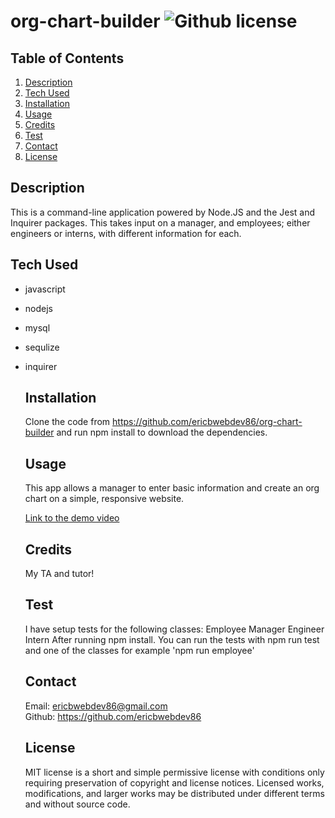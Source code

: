 # org-chart-builder  ![Github license](https://img.shields.io/badge/license-MIT-green.svg)


  ## Table of Contents
  1. [Description](#description)
  2. [Tech Used](#Tech-Used)
  3. [Installation](#installation)
  4. [Usage](#usage)
  5. [Credits](#credits)
  6. [Test](#test)
  7. [Contact](#contact)
  8. [License](#license)
  

  ## Description
  This is a command-line application powered by Node.JS and the Jest and Inquirer packages. This takes input on a manager, and employees; either engineers or interns, with different information for each.

## Tech Used
* javascript
* nodejs
* mysql
* sequlize
* inquirer

  ## Installation
  Clone the code from https://github.com/ericbwebdev86/org-chart-builder and run npm install to download the dependencies.
  

  ## Usage
  This app allows a manager to enter basic information and create an org chart on a simple, responsive website.

  [Link to the demo video](https://youtu.be/3bFyGb_2g2w)

  ## Credits
  My TA and tutor!
  

  ## Test
  I have setup tests for the following classes:
  Employee
  Manager
  Engineer
  Intern
  After running npm install. You can run the tests with npm run test and one of the classes for example 'npm run employee'


  ## Contact
  Email: ericbwebdev86@gmail.com   
  Github: https://github.com/ericbwebdev86 


  ## License
  MIT license is a short and simple permissive license with conditions only requiring preservation of copyright and license notices. Licensed works, modifications, and larger works may be distributed under different terms and without source code.
